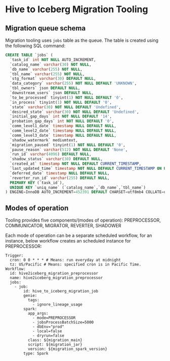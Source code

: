 # Hive to Iceberg Migration Tooling

## Migration queue schema

Migration tooling uses `jobs` table as the queue. The table is created using the following SQL command:

```sql
CREATE TABLE `jobs` (
  `task_id` int NOT NULL AUTO_INCREMENT,
  `catalog_name` varchar(30) NOT NULL,
  `db_name` varchar(255) NOT NULL,
  `tbl_name` varchar(255) NOT NULL,
  `stg_format` varchar(30) DEFAULT NULL,
  `data_category` varchar(255) NOT NULL DEFAULT 'UNKNOWN',
  `tbl_owners` json DEFAULT NULL,
  `downstream_users` json DEFAULT NULL,
  `to_be_processed` tinyint(1) NOT NULL DEFAULT '0',
  `in_process` tinyint(1) NOT NULL DEFAULT '0',
  `state` varchar(30) NOT NULL DEFAULT 'Undefined',
  `desired_state` varchar(30) NOT NULL DEFAULT 'Undefined',
  `initial_gap_days` int NOT NULL DEFAULT '14',
  `probation_gap_days` int NOT NULL DEFAULT '0',
  `comm_level1_date` timestamp NULL DEFAULT NULL,
  `comm_level2_date` timestamp NULL DEFAULT NULL,
  `comm_level3_date` timestamp NULL DEFAULT NULL,
  `shadow_watermark` mediumtext,
  `migration_paused` tinyint(1) NOT NULL DEFAULT '0',
  `pause_reason` varchar(512) NOT NULL DEFAULT 'None',
  `run_id` varchar(4096) DEFAULT NULL,
  `shadow_status` varchar(30) DEFAULT NULL,
  `created_at` timestamp NOT NULL DEFAULT CURRENT_TIMESTAMP,
  `last_updated_time` timestamp NOT NULL DEFAULT CURRENT_TIMESTAMP ON UPDATE CURRENT_TIMESTAMP,
  `deferred_date` timestamp NULL DEFAULT NULL,
  `reverter_run_id` varchar(255) DEFAULT NULL,
  PRIMARY KEY (`task_id`),
  UNIQUE KEY `uniq_name` (`catalog_name`,`db_name`,`tbl_name`)
) ENGINE=InnoDB AUTO_INCREMENT=452391 DEFAULT CHARSET=utf8mb4 COLLATE=utf8mb4_0900_ai_ci;
```

## Modes of operation

Tooling provides five components/(modes of operation): PREPROCESSOR, COMMUNICATOR, MIGRATOR, REVERTER, SHADOWER

Each mode of operation can be a separate scheduled workflow, for an instance, below workflow creates an scheduled instance for PREPROCESSOR:
```
Trigger:
  cron: 0 0 * * * # Means: run everyday at midnight
  tz: US/Pacific # Means: specified cron is in Pacific Time.
Workflow:
  id: hive2iceberg_migration_preprocessor
  name: hive2iceberg_migration_preprocessor
  jobs:
    - job:
        id: hive_to_iceberg_migration_job
        genie:
          tags:
            - ignore_lineage_usage
        spark:
          app_args:
            - mode=PREPROCESSOR
            - jobsProcessBatchSize=5000
            - dbEnv="prod"
            - local=false
            - dryrun=false
          class: ${migration_main}
          script: ${migration_jar}
          version: ${migration_spark_version}
        type: Spark     
